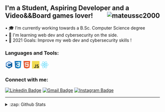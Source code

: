 <h2 align="left"> 
   I'm a Student, Aspiring Developer and a Video&&Board games lover!
   <img align="right" src="https://komarev.com/ghpvc/?username=mateussc2000" alt="mateussc2000" />
</h2>

•  🎓 I’m currently working towards a B.Sc. Computer Science degree <br>
•  🌱 I'm learning web dev and cybersecurity on the side. <br>
•  🥅 2021 Goals: Improve my web dev and cybersecurity skills !


### Languages and Tools:

<p align="left">
<img src="https://raw.githubusercontent.com/devicons/devicon/master/icons/c/c-original.svg" alt="c" width="25" height="25"/>

<img src="https://raw.githubusercontent.com/devicons/devicon/master/icons/css3/css3-original.svg" alt="css3"  width="25" height="25"/>
<img src="https://raw.githubusercontent.com/devicons/devicon/master/icons/html5/html5-original.svg" alt="html5"  width="25" height="25"/>
<img src="https://raw.githubusercontent.com/devicons/devicon/master/icons/javascript/javascript-original.svg" alt="javascript" width="25" height="25"/>
<img src="https://raw.githubusercontent.com/devicons/devicon/master/icons/react/react-original.svg" alt="react" width="25" height="25"/>


</p>


### Connect with me:

<p align="center">
 
[![Linkedin Badge](https://img.shields.io/badge/-LinkedIn-blue?style=flat-square&logo=Linkedin&logoColor=white&link=https://www.linkedin.com/in/mateus-cruz-838a891b8//)](https://www.linkedin.com/in/mateus-cruz-838a891b8/)
[![Gmail Badge](https://img.shields.io/badge/-Gmail-c14438?style=flat-square&logo=Gmail&logoColor=white&link=mailto:mateussc2000@gmail.com)](mailto:mateussc2000@gmail.com)
[![Instagram Badge](https://img.shields.io/badge/-Instagram-C13584?style=flat-square&labelColor=C13584&logo=instagram&logoColor=white&link=https://www.instagram.com/mah_teuss/)](https://www.instagram.com/mah_teuss/)

</p>

 <hr>
 <details>
  <summary>:zap: Github Stats</summary>
   <img align="left" alt="Mateussc2000's Github Stats" src="https://github-readme-stats.vercel.app/api?username=mateussc2000&show_icons=true&hide_border=true" />
   <img align="right" alt="favourite langs" src="https://github-readme-stats.vercel.app/api/top-langs/?username=mateussc2000&language=compact&hide_border=true" />

</details>

